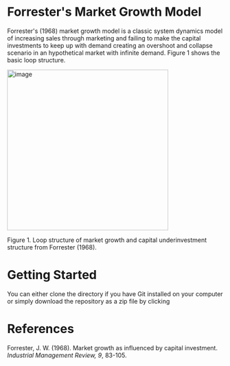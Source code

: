 # Forrester's Market Growth Model
Forrester's (1968) market growth model is a classic system dynamics model of increasing sales through marketing and failing to make the capital investments to keep up with demand creating an overshoot and collapse scenario in an hypothetical market with infinite demand. Figure 1 shows the basic loop structure. 

<img width="375" alt="image" src="https://github.com/user-attachments/assets/5e546c70-4da0-485d-9c93-48e2d26318a3">

Figure 1. Loop structure of market growth and capital underinvestment structure from Forrester (1968). 

# Getting Started

You can either clone the directory if you have Git installed on your computer or simply download the repository as a zip file by clicking 

# References
Forrester, J. W. (1968). Market growth as influenced by capital investment. *Industrial Management Review, 9*, 83-105. 



